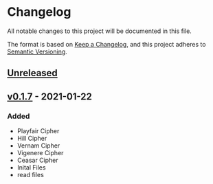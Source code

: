 # Changelog

All notable changes to this project will be documented in this file.

The format is based on [Keep a Changelog](https://keepachangelog.com/en/1.0.0/), and this project adheres to [Semantic Versioning](https://semver.org/spec/v2.0.0.html).

## [Unreleased]

## [v0.1.7] - 2021-01-22

### Added

- Playfair Cipher
- Hill Cipher
- Vernam Cipher
- Vigenere Cipher
- Ceasar Cipher
- Inital Files
- read files

[Unreleased]: https://github.com/TheDigitalPhoenixX/Encryption-Techniques/compare/v0.1.0...HEAD
[v1.0.0]: https://github.com/TheDigitalPhoenixX/Encryption-Techniques/compare/v0.3.0...v1.0.0
[v0.1.7]: https://github.com/TheDigitalPhoenixX/Encryption-Techniques/releases/tag/v0.1.7

